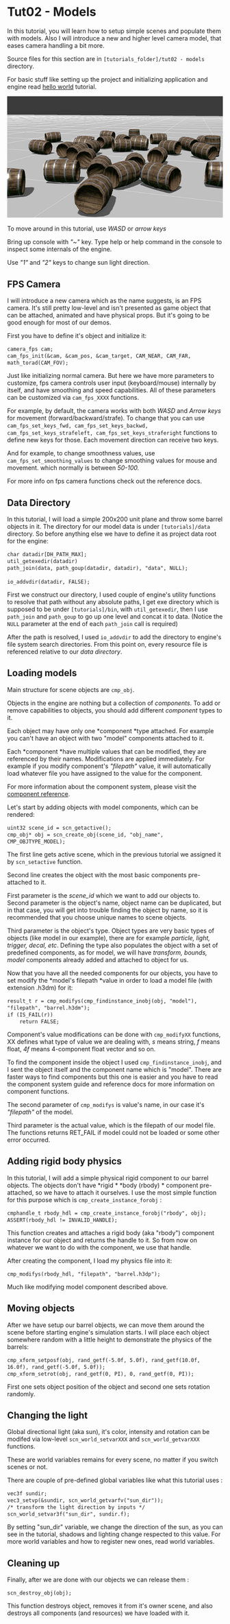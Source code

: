 Tut02 - Models
==============

In this tutorial, you will learn how to setup simple scenes and populate them
with models. Also I will introduce a new and higher level camera model, that
eases camera handling a bit more.

Source files for this section are in `[tutorials_folder]/tut02 - models`
directory.

For basic stuff like setting up the project and initializing application and
engine read [hello world][1] tutorial.

[1]: <../tut01-helloworld/helloworld.md>

![](<preview.jpg>)

To move around in this tutorial, use *WASD* or *arrow keys*

Bring up console with *"~"* key. Type help or help command in the console to
inspect some internals of the engine.

Use *"1"* and *"2"* keys to change sun light direction.



FPS Camera
----------

I will introduce a new camera which as the name suggests, is an FPS camera. It's
still pretty low-level and isn't presented as game object that can be attached,
animated and have physical props. But it's going to be good enough for most of
our demos.

First you have to define it's object and initialize it:

~~~~~~~~~~~~~~~~~~~~~~~~~~~~~~~~~~~~~~~~~~~~~~~~~~~~~~~~~~~~~~~~~~~~~~~~~~~~~~~~
camera_fps cam;
cam_fps_init(&cam, &cam_pos, &cam_target, CAM_NEAR, CAM_FAR, math_torad(CAM_FOV);
~~~~~~~~~~~~~~~~~~~~~~~~~~~~~~~~~~~~~~~~~~~~~~~~~~~~~~~~~~~~~~~~~~~~~~~~~~~~~~~~

Just like initializing normal camera. But here we have more parameters to
customize, fps camera controls user input (keyboard/mouse) internally by itself,
and have smoothing and speed capabilities. All of these parameters can be
customized via `cam_fps_XXXX` functions.

For example, by default, the camera works with both *WASD* and *Arrow keys* for
movement (forward/backward/strafe). To change that you can use
`cam_fps_set_keys_fwd, cam_fps_set_keys_backwd, cam_fps_set_keys_strafeleft,
cam_fps_set_keys_straferight` functions to define new keys for those. Each
movement direction can receive two keys.

And for example, to change smoothness values, use `cam_fps_set_smoothing_values`
to change smoothing values for mouse and movement. which normally is between
*50-100.*

For more info on fps camera functions check out the reference docs.



Data Directory
--------------

In this tutorial, I will load a simple 200x200 unit plane and throw some barrel
objects in it. The directory for our model data is under `[tutorials]/data`
directory. So before anything else we have to define it as project data root for
the engine:

~~~~~~~~~~~~~~~~~~~~~~~~~~~~~~~~~~~~~~~~~~~~~~~~~~~~~~~~~~~~~~~~~~~~~~~~~~~~~~~~
char datadir[DH_PATH_MAX];
util_getexedir(datadir)
path_join(data, path_goup(datadir, datadir), "data", NULL);

io_addvdir(datadir, FALSE);
~~~~~~~~~~~~~~~~~~~~~~~~~~~~~~~~~~~~~~~~~~~~~~~~~~~~~~~~~~~~~~~~~~~~~~~~~~~~~~~~

First we construct our directory, I used couple of engine's utility functions to
resolve that path without any absolute paths, I get exe directory which is
supposed to be under `[tutorials]/bin`, with `util_getexedir`, then I use
`path_join` and `path_goup` to go up one level and concat it to data. (Notice
the `NULL` parameter at the end of each `path_join` call is required)

After the path is resolved, I used `io_addvdir` to add the directory to engine's
file system search directories. From this point on, every resource file is
referenced relative to our *data directory*.



Loading models
--------------

Main structure for scene objects are `cmp_obj`.

Objects in the engine are nothing but a collection of *components*. To add or
remove capabilities to objects, you should add different *component* types to
it.

Each object may have only one *component *type attached. For example you can't
have an object with two "model" components attached to it.

Each *component *have multiple values that can be modified, they are referenced
by their names. Modifications are applied immediately. For example if you modify
component's *"filepath"* value, it will automatically load whatever file you
have assigned to the value for the component.

For more information about the component system, please visit the [component
reference](../../wiki/dev/components.md).

Let's start by adding objects with model components, which can be rendered:

~~~~~~~~~~~~~~~~~~~~~~~~~~~~~~~~~~~~~~~~~~~~~~~~~~~~~~~~~~~~~~~~~~~~~~~~~~~~~~~~
uint32 scene_id = scn_getactive();
cmp_obj* obj = scn_create_obj(scene_id, "obj_name", CMP_OBJTYPE_MODEL);
~~~~~~~~~~~~~~~~~~~~~~~~~~~~~~~~~~~~~~~~~~~~~~~~~~~~~~~~~~~~~~~~~~~~~~~~~~~~~~~~

The first line gets active scene, which in the previous tutorial we assigned it
by `scn_setactive` function.

Second line creates the object with the most basic components pre-attached to
it.

First parameter is the *scene_id* which we want to add our objects to. Second
parameter is the object's name, object name can be duplicated, but in that case,
you will get into trouble finding the object by name, so it is recommended that
you choose unique names to scene objects.

Third parameter is the object's type. Object types are very basic types of
objects (like model in our example), there are for example *particle, light,
trigger, decal, etc*. Defining the type also populates the object with a set of
predefined components, as for model, we will have *transform, bounds, model*
components already added and attached to object for us.

Now that you have all the needed components for our objects, you have to set
modify the *model's filepath *value in order to load a model file (with
extension .h3dm) for it:

~~~~~~~~~~~~~~~~~~~~~~~~~~~~~~~~~~~~~~~~~~~~~~~~~~~~~~~~~~~~~~~~~~~~~~~~~~~~~~~~
result_t r = cmp_modifys(cmp_findinstance_inobj(obj, "model"), "filepath", "barrel.h3dm");
if (IS_FAIL(r))
    return FALSE;
~~~~~~~~~~~~~~~~~~~~~~~~~~~~~~~~~~~~~~~~~~~~~~~~~~~~~~~~~~~~~~~~~~~~~~~~~~~~~~~~

Component's value modifications can be done with `cmp_modifyXX` functions, XX
defines what type of value we are dealing with, *s* means string, *f* means
float, *4f* means 4-component float vector and so on.

To find the component inside the object I used `cmp_findinstance_inobj`, and I
sent the object itself and the component name which is "model". There are faster
ways to find components but this one is easier and you have to read the
component system guide and reference docs for more information on component
functions.

The second parameter of `cmp_modifys` is value's name, in our case it's
*"filepath"* of the model.

Third parameter is the actual value, which is the filepath of our model file.
The functions returns RET_FAIL if model could not be loaded or some other error
occurred.



Adding rigid body physics
-------------------------

In this tutorial, I will add a simple physical rigid component to our barrel
objects. The objects don't have *rigid * *body (rbody) * component pre-attached,
so we have to attach it ourselves. I use the most simple function for this
purpose which is `cmp_create_instance_forobj` :

~~~~~~~~~~~~~~~~~~~~~~~~~~~~~~~~~~~~~~~~~~~~~~~~~~~~~~~~~~~~~~~~~~~~~~~~~~~~~~~~
cmphandle_t rbody_hdl = cmp_create_instance_forobj("rbody", obj);
ASSERT(rbody_hdl != INVALID_HANDLE);
~~~~~~~~~~~~~~~~~~~~~~~~~~~~~~~~~~~~~~~~~~~~~~~~~~~~~~~~~~~~~~~~~~~~~~~~~~~~~~~~

This function creates and attaches a rigid body (aka "rbody") component instance
for our object and returns the handle to it. So from now on whatever we want to
do with the component, we use that handle.

After creating the component, I load my physics file into it:

~~~~~~~~~~~~~~~~~~~~~~~~~~~~~~~~~~~~~~~~~~~~~~~~~~~~~~~~~~~~~~~~~~~~~~~~~~~~~~~~
cmp_modifys(rbody_hdl, "filepath", "barrel.h3dp");
~~~~~~~~~~~~~~~~~~~~~~~~~~~~~~~~~~~~~~~~~~~~~~~~~~~~~~~~~~~~~~~~~~~~~~~~~~~~~~~~

Much like modifying model component described above.



Moving objects
--------------

After we have setup our barrel objects, we can move them around the scene before
starting engine's simulation starts. I will place each object somewhere random
with a little height to demonstrate the physics of the barrels:

~~~~~~~~~~~~~~~~~~~~~~~~~~~~~~~~~~~~~~~~~~~~~~~~~~~~~~~~~~~~~~~~~~~~~~~~~~~~~~~~
cmp_xform_setposf(obj, rand_getf(-5.0f, 5.0f), rand_getf(10.0f, 16.0f), rand_getf(-5.0f, 5.0f));
cmp_xform_setrot(obj, rand_getf(0, PI), 0, rand_getf(0, PI));
~~~~~~~~~~~~~~~~~~~~~~~~~~~~~~~~~~~~~~~~~~~~~~~~~~~~~~~~~~~~~~~~~~~~~~~~~~~~~~~~

First one sets object position of the object and second one sets rotation
randomly.



Changing the light
------------------

Global directional light (aka sun), it's color, intensity and rotation can be
modifed via low-level `scn_world_setvarXXX` and `scn_world_getvarXXX` functions.

These are world variables remains for every scene, no matter if you switch
scenes or not.

There are couple of pre-defined global variables like what this tutorial uses :

~~~~~~~~~~~~~~~~~~~~~~~~~~~~~~~~~~~~~~~~~~~~~~~~~~~~~~~~~~~~~~~~~~~~~~~~~~~~~~~~
vec3f sundir;
vec3_setvp(&sundir, scn_world_getvarfv("sun_dir"));
/* transform the light direction by inputs */
scn_world_setvar3f("sun_dir", sundir.f);
~~~~~~~~~~~~~~~~~~~~~~~~~~~~~~~~~~~~~~~~~~~~~~~~~~~~~~~~~~~~~~~~~~~~~~~~~~~~~~~~

By setting "sun_dir" variable, we change the direction of the sun, as you can
see in the tutorial, shadows and lighting change respected to this value. For
more world variables and how to register new ones, read world variables.



Cleaning up
-----------

Finally, after we are done with our objects we can release them :

~~~~~~~~~~~~~~~~~~~~~~~~~~~~~~~~~~~~~~~~~~~~~~~~~~~~~~~~~~~~~~~~~~~~~~~~~~~~~~~~
scn_destroy_obj(obj);
~~~~~~~~~~~~~~~~~~~~~~~~~~~~~~~~~~~~~~~~~~~~~~~~~~~~~~~~~~~~~~~~~~~~~~~~~~~~~~~~

This function destroys object, removes it from it's owner scene, and also
destroys all components (and resources) we have loaded with it.
